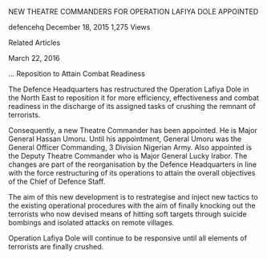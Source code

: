NEW THEATRE COMMANDERS FOR OPERATION LAFIYA DOLE APPOINTED

defencehq December 18, 2015 1,275 Views

Related Articles

March 22, 2016

... Reposition to Attain Combat Readiness

The Defence Headquarters has restructured the Operation Lafiya Dole in the North East to reposition it for more efficiency, effectiveness and combat readiness in the discharge of its assigned tasks of crushing the remnant of terrorists.

Consequently, a new Theatre Commander has been appointed. He is Major General Hassan Umoru. Until his appointment, General Umoru was the General Officer Commanding, 3 Division Nigerian Army. Also appointed is the Deputy Theatre Commander who is Major General Lucky Irabor. The changes are part of the reorganisation by the Defence Headquarters in line with the force restructuring of its operations to attain the overall objectives of the Chief of Defence Staff.

The aim of this new development is to restrategise and inject new tactics to the existing operational procedures with the aim of finally knocking out the terrorists who now devised means of hitting soft targets through suicide bombings and isolated attacks on remote villages.

Operation Lafiya Dole will continue to be responsive until all elements of terrorists are finally crushed.

